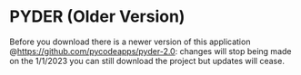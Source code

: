 # PYDER (Older Version)
Before you download there is a newer version of this application @https://github.com/pycodeapps/pyder-2.0: changes will stop being made on the 1/1/2023 you can still download the project but updates will cease.
